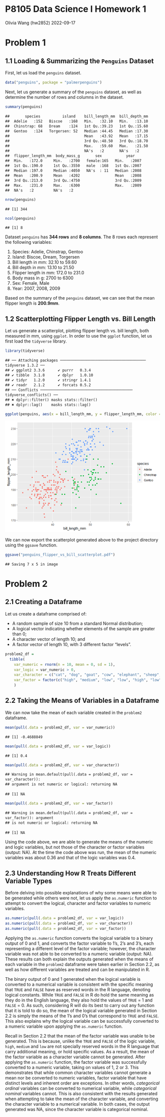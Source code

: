P8105 Data Science I Homework 1
================
Olivia Wang (hw2852)
2022-09-17

# Problem 1

## 1.1 Loading & Summarizing the `Penguins` Dataset

First, let us load the `penguins` dataset.

``` r
data("penguins", package = "palmerpenguins")
```

Next, let us generate a summary of the `penguins` dataset, as well as
determine the number of rows and columns in the dataset.

``` r
summary(penguins)
```

    ##       species          island    bill_length_mm  bill_depth_mm  
    ##  Adelie   :152   Biscoe   :168   Min.   :32.10   Min.   :13.10  
    ##  Chinstrap: 68   Dream    :124   1st Qu.:39.23   1st Qu.:15.60  
    ##  Gentoo   :124   Torgersen: 52   Median :44.45   Median :17.30  
    ##                                  Mean   :43.92   Mean   :17.15  
    ##                                  3rd Qu.:48.50   3rd Qu.:18.70  
    ##                                  Max.   :59.60   Max.   :21.50  
    ##                                  NA's   :2       NA's   :2      
    ##  flipper_length_mm  body_mass_g       sex           year     
    ##  Min.   :172.0     Min.   :2700   female:165   Min.   :2007  
    ##  1st Qu.:190.0     1st Qu.:3550   male  :168   1st Qu.:2007  
    ##  Median :197.0     Median :4050   NA's  : 11   Median :2008  
    ##  Mean   :200.9     Mean   :4202                Mean   :2008  
    ##  3rd Qu.:213.0     3rd Qu.:4750                3rd Qu.:2009  
    ##  Max.   :231.0     Max.   :6300                Max.   :2009  
    ##  NA's   :2         NA's   :2

``` r
nrow(penguins)
```

    ## [1] 344

``` r
ncol(penguins)
```

    ## [1] 8

Dataset `penguins` has **344 rows** and **8 columns**. The 8 rows each
represent the following variables:

1.  Species: Adelie, Chinstrap, Gentoo
2.  Island: Biscoe, Dream, Torgersen
3.  Bill length in mm: 32.10 to 59.60
4.  Bill depth in mm: 13.10 to 21.50
5.  Flipper length in mm: 172.0 to 231.0
6.  Body mass in g: 2700 to 6300
7.  Sex: Female, Male
8.  Year: 2007, 2008, 2009

Based on the summary of the `penguins` dataset, we can see that the mean
flipper length is **200.9mm**.

## 1.2 Scatterplotting Flipper Length vs. Bill Length

Let us generate a scatterplot, plotting flipper length vs. bill length,
both measured in mm, using `ggplot`. In order to use the `ggplot`
function, let us first load the `tidyverse` library.

``` r
library(tidyverse)
```

    ## ── Attaching packages ─────────────────────────────────────── tidyverse 1.3.2 ──
    ## ✔ ggplot2 3.3.6      ✔ purrr   0.3.4 
    ## ✔ tibble  3.1.8      ✔ dplyr   1.0.10
    ## ✔ tidyr   1.2.0      ✔ stringr 1.4.1 
    ## ✔ readr   2.1.2      ✔ forcats 0.5.2 
    ## ── Conflicts ────────────────────────────────────────── tidyverse_conflicts() ──
    ## ✖ dplyr::filter() masks stats::filter()
    ## ✖ dplyr::lag()    masks stats::lag()

``` r
ggplot(penguins, aes(x = bill_length_mm, y = flipper_length_mm, color = species)) + geom_point(na.rm = TRUE)
```

![](p8105_hw1_hw2852_files/figure-gfm/unnamed-chunk-3-1.png)<!-- -->

We can now export the scatterplot generated above to the project
directory using the `ggsave` function.

``` r
ggsave("penguins_flipper_vs_bill_scatterplot.pdf")
```

    ## Saving 7 x 5 in image

# Problem 2

## 2.1 Creating a Dataframe

Let us create a dataframe comprised of:

-   A random sample of size 10 from a standard Normal distribution;
-   A logical vector indicating whether elements of the sample are
    greater than 0;
-   A character vector of length 10; and
-   A factor vector of length 10, with 3 different factor “levels”.

``` r
problem2_df = 
  tibble(
    var_numeric = rnorm(n = 10, mean = 0, sd = 1),  
    var_logic = var_numeric > 0, 
    var_character = c("cat", "dog", "goat", "cow", "elephant", "sheep", "horse", "koala", "pig", "flamingo"), 
    var_factor = factor(c("high", "medium", "low", "low", "high", "low", "medium", "high", "low", "medium"))
    )
```

## 2.2 Taking the Means of Variables in a Dataframe

We can now take the mean of each variable created in the `problem2`
dataframe.

``` r
mean(pull(.data = problem2_df, var = var_numeric))
```

    ## [1] -0.4688849

``` r
mean(pull(.data = problem2_df, var = var_logic))
```

    ## [1] 0.4

``` r
mean(pull(.data = problem2_df, var = var_character))
```

    ## Warning in mean.default(pull(.data = problem2_df, var = var_character)):
    ## argument is not numeric or logical: returning NA

    ## [1] NA

``` r
mean(pull(.data = problem2_df, var = var_factor))
```

    ## Warning in mean.default(pull(.data = problem2_df, var = var_factor)): argument
    ## is not numeric or logical: returning NA

    ## [1] NA

Using the code above, we are able to generate the means of the numeric
and logic variables, but not those of the character or factor variables
(output: NA). At the time the code above was run, the mean of the
numeric variables was about 0.36 and that of the logic variables was
0.4.

## 2.3 Understanding How R Treats Different Variable Types

Before delving into possible explanations of why some means were able to
be generated while others were not, let us apply the `as.numeric`
function to attempt to convert the logical, character and factor
variables to numeric variables.

``` r
as.numeric(pull(.data = problem2_df, var = var_logic))
as.numeric(pull(.data = problem2_df, var = var_character))
as.numeric(pull(.data = problem2_df, var = var_factor))
```

Applying the `as.numeric` function converts the logical variable to a
binary output of 0 and 1, and converts the factor variable to 1’s, 2’s
and 3’s, each representing a different level of the factor variable;
however, the character variable was not able to be converted to a
numeric variable (output: NA). These results can both explain the
outputs generated when the means of each variable in the `problem2`
dataframe were taken earlier in Section 2.2, as well as how different
variables are treated and can be manipulated in R.

The binary output of 0 and 1 generated when the logical variable is
converted to a numerical variable is consistent with the specific
meaning that `TRUE` and `FALSE` have as reserved words in the R
language, denoting logical constants. While `TRUE` and `FALSE` in R do
hold the same meaning as they do in the English language, they also hold
the values of `TRUE` = 1 and `FALSE` = 0. As such, considering R will do
its best to carry out any function that it is told to do so, the mean of
the logical variable generated in Section 2.2 is simply the means of the
1’s and 0’s that correspond to `TRUE` and `FALSE`. This also explains
why the logical variable can be successfully converted to a numeric
variable upon applying the `as.numeric` function.

Recall in Section 2.2 that the mean of the factor variable was unable to
be generated. This is because, unlike the `TRUE` and `FALSE` of the
logic variable, `high`, `medium` and `low` are not specially reserved
words in the R language that carry additional meaning, or hold specific
values. As a result, the mean of the factor variable as a character
variable cannot be generated. After applying the `as.numeric` function,
the factor variable was successfully converted to a numeric variable,
taking on values of 1, 2 or 3. This demonstrates that while common
character variables cannot generate a mean nor be converted to numeric
variables, factor variable that have distinct levels and inherent order
are exceptions. In other words, *categorical ordinal* variables can be
converted to numerical variable, while *categorical nominal* variables
cannot. This is also consistent with the results generated when
attempting to take the mean of the character variable, and converting
the character variable to a numerical variable. In both cases, the
output generated was NA, since the character variable is categorical
nominal.
